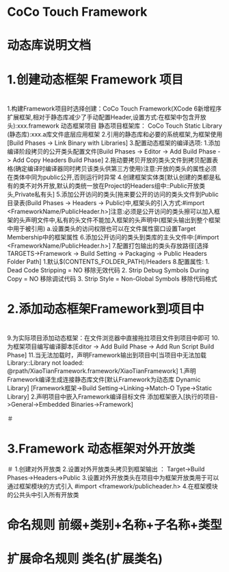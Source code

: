 # CoCo Touch Framework
# 动态库说明文档
#
# 1.创建动态框架 Framework 项目
#
1.构建Framework项目时选择创建：CoCo Touch Framework(XCode 6新增程序扩展框架,相对于静态库减少了手动配置Header,设置方式:在框架中包含开放头):xxx.framework 动态框架项目
  静态项目框架库： CoCo Touch Static Library (静态库):xxx.a库文件底层应用框架
2.引用的静态库和必要的系统框架,为框架使用[Build Phases -> Link Binary with Libraries]
3.配置动态框架的编译选项:
    1.添加编译阶段拷贝的公开类头配置文件[Build Phases -> Editor -> Add Build Phase -> Add Copy Headers Build Phase]
    2.拖动要拷贝开放的类头文件到拷贝配置表格(确定编译时编译器同时拷贝该类头供第三方使用)注意:开放的类头的属性必须在类体中同为public公开,否则运行时异常
4.创建框架实体类[默认创建的类都是私有的类不对外开放,默认的类统一放在Project的Headers组中::Public开放类头,Private私有头]
5.添加公开访问的类头[拖来要公开的访问的类头文件到Public目录表(Build Phases -> Headers -> Public)中,框架头的引入方式:#import <FrameworkName/PublicHeader.h>]注意:必须是公开访问的类头擦可以加入框架的头声明文件中,私有的头文件不能加入框架的头声明中(框架头输出到整个框架中用于被引用)
    a.设置类头的访问权限也可以在文件属性窗口设置Target Membership中的框架属性
6.添加公开访问的类头到类库的主头文件中:[#import <FrameworkName/PublicHeader.h>]
7.配置打包输出的类头存放路径[选择TARGETS->Framework -> Build Setting -> Packaging -> Public Headers Folder Path]
    1.默认$(CONTENTS_FOLDER_PATH)/Headers
8.配置属性:
    1. Dead Code Stripping = NO 移除无效代码
    2. Strip Debug Symbols During Copy = NO 移除调试代码
    3. Strip Style = Non-Global Symbols 移除代码格式
#
# 2.添加动态框架Framework到项目中
#
9.为实际项目添加动态框架：在文件浏览器中直接拖拉项目文件到项目中即可
10.为框架项目编写编译脚本[Editor -> Add Build Phase -> Add Run Script Build Phase]
11.当无法加载时，声明Framework输出到项目中[当项目中无法加载Library::Library not loaded: @rpath/XiaoTianFramework.framework/XiaoTianFramework]
    1.声明Framework编译生成连接静态库文件[默认Framework为动态库 Dynamic Library] [Framework框架->Build Setting->Linking->Match-O Type->Static Library]
    2.声明项目中嵌入Framework编译目标文件 添加框架嵌入[执行的项目->General->Embedded Binaries->Framework]
    
＃
# 3.Framework 动态框架对外开放类
＃
1.创建对外开放类
2.设置对外开放类头拷贝到框架输出 ： Target->Build Phases->Headers->Public
3.设置对外开放类头在项目中为框架开放类用于可以通过框架模块的方式引入 #import <framework/publicheader.h>
4.在框架模块的公共头中引入所有开放类

# 命名规则 前缀+类别+名称+子名称+类型

# 扩展命名规则 类名(扩展类名)

